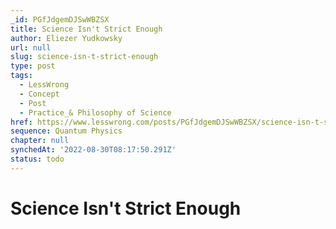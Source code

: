 ```yaml
---
_id: PGfJdgemDJSwWBZSX
title: Science Isn't Strict Enough
author: Eliezer Yudkowsky
url: null
slug: science-isn-t-strict-enough
type: post
tags:
  - LessWrong
  - Concept
  - Post
  - Practice_& Philosophy of Science
href: https://www.lesswrong.com/posts/PGfJdgemDJSwWBZSX/science-isn-t-strict-enough
sequence: Quantum Physics
chapter: null
synchedAt: '2022-08-30T08:17:50.291Z'
status: todo
---
```


# Science Isn't Strict Enough
